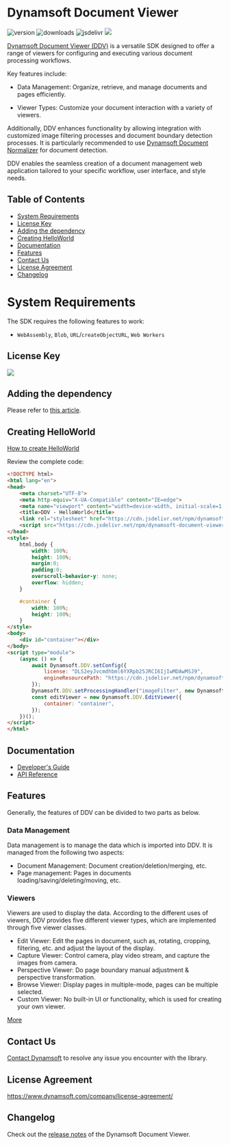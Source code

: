 # Dynamsoft Document Viewer

![version](https://img.shields.io/npm/v/dynamsoft-document-viewer.svg)
![downloads](https://img.shields.io/npm/dm/dynamsoft-document-viewersvg) 
![jsdelivr](https://img.shields.io/jsdelivr/npm/hm/dynamsoft-document-viewer.svg)
![](https://img.shields.io/snyk/vulnerabilities/npm/dynamsoft-document-viewer.svg)

[Dynamsoft Document Viewer (DDV)](https://www.dynamsoft.com/document-viewer/docs/introduction/index.html) is a versatile SDK designed to offer a range of viewers for configuring and executing various document processing workflows.

Key features include:

- Data Management: Organize, retrieve, and manage documents and pages efficiently.

- Viewer Types: Customize your document interaction with a variety of viewers.

Additionally, DDV enhances functionality by allowing integration with customized image filtering processes and document boundary detection processes. It is particularly recommended to use [Dynamsoft Document Normalizer](https://www.dynamsoft.com/document-normalizer/docs/web/programming/javascript/) for document detection.

DDV enables the seamless creation of a document management web application tailored to your specific workflow, user interface, and style needs.

## Table of Contents

- [System Requirements](#system-requirements)
- [License Key](#license-key)
- [Adding the dependency](#adding-the-dependency)
- [Creating HelloWorld](#creating-helloworld)
- [Documentation](#documentation)
- [Features](#features)
- [Contact Us](#contact-us)
- [License Agreement](#license-agreement)
- [Changelog](#changelog)

# System Requirements

The SDK requires the following features to work:

- `WebAssembly`, `Blob`, `URL`/`createObjectURL`, `Web Workers`

## License Key

[![](https://img.shields.io/badge/Get-30--day%20FREE%20Trial%20License-blue)](https://www.dynamsoft.com/customer/license/trialLicense/?product=ddv&utm_source=npm)

## Adding the dependency

Please refer to [this article](https://www.dynamsoft.com/document-viewer/docs/gettingstarted/add_dependency.html).

## Creating HelloWorld

[How to create HelloWorld](https://www.dynamsoft.com/document-viewer/docs/gettingstarted/helloworld.html)

Review the complete code:

```html
<!DOCTYPE html>
<html lang="en">
<head>
    <meta charset="UTF-8">
    <meta http-equiv="X-UA-Compatible" content="IE=edge">
    <meta name="viewport" content="width=device-width, initial-scale=1.0, minimum-scale=1.0, maximum-scale=1.0, user-scalable=no">
    <title>DDV - HelloWorld</title>
    <link rel="stylesheet" href="https://cdn.jsdelivr.net/npm/dynamsoft-document-viewer@latest/dist/ddv.css">
    <script src="https://cdn.jsdelivr.net/npm/dynamsoft-document-viewer@latest/dist/ddv.js"></script>
</head>
<style>
    html,body {
        width: 100%;
        height: 100%;
        margin:0;
        padding:0;
        overscroll-behavior-y: none;
        overflow: hidden;
    }

    #container {
        width: 100%;
        height: 100%;
    }
</style>
<body>
    <div id="container"></div>
</body>
<script type="module">
    (async () => {
        await Dynamsoft.DDV.setConfig({
            license: "DLS2eyJvcmdhbml6YXRpb25JRCI6IjIwMDAwMSJ9",
            engineResourcePath: "https://cdn.jsdelivr.net/npm/dynamsoft-document-viewer@latest/dist/engine",
        });
        Dynamsoft.DDV.setProcessingHandler("imageFilter", new Dynamsoft.DDV.ImageFilter());
        const editViewer = new Dynamsoft.DDV.EditViewer({
            container: "container",
        });
    })();
</script>
</html>
```

## Documentation

* [Developer's Guide](https://www.dynamsoft.com/document-viewer/docs/introduction/index.html)
* [API Reference](https://www.dynamsoft.com/document-viewer/docs/api/index.html)

## Features

Generally, the features of DDV can be divided to two parts as below.

### Data Management

Data management is to manage the data which is imported into DDV. It is managed from the following two aspects:

- Document Management: Document creation/deletion/merging, etc.
- Page management: Pages in documents loading/saving/deleting/moving, etc.

### Viewers

Viewers are used to display the data. According to the different uses of viewers, DDV provides five different viewer types, which are implemented through five viewer classes.

- Edit Viewer: Edit the pages in document, such as, rotating, cropping, filtering, etc. and adjust the layout of the display.
- Capture Viewer: Control camera, play video stream, and capture the images from camera.
- Perspective Viewer: Do page boundary manual adjustment & perspective transformation.
- Browse Viewer: Display pages in multiple-mode, pages can be multiple selected.
- Custom Viewer: No built-in UI or functionality, which is used for creating your own viewer.

[More](https://www.dynamsoft.com/document-viewer/docs/features/index.html)

## Contact Us

[Contact Dynamsoft](https://www.dynamsoft.com/company/contact/) to resolve any issue you encounter with the library.

## License Agreement

https://www.dynamsoft.com/company/license-agreement/

## Changelog

Check out the [release notes](https://www.dynamsoft.com/document-viewer/docs/releasenotes/index.html) of the Dynamsoft Document Viewer.
